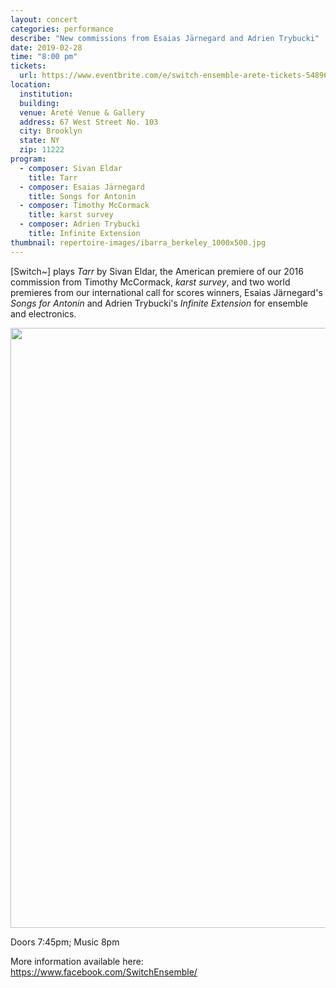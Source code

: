 ```yaml
---
layout: concert
categories: performance
describe: "New commissions from Esaias Järnegard and Adrien Trybucki"
date: 2019-02-28
time: "8:00 pm"
tickets:
  url: https://www.eventbrite.com/e/switch-ensemble-arete-tickets-54896909133
location:
  institution:
  building:
  venue: Areté Venue & Gallery
  address: 67 West Street No. 103
  city: Brooklyn
  state: NY
  zip: 11222
program:
  - composer: Sivan Eldar
    title: Tarr
  - composer: Esaias Järnegard
    title: Songs for Antonin
  - composer: Timothy McCormack
    title: karst survey
  - composer: Adrien Trybucki
    title: Infinite Extension
thumbnail: repertoire-images/ibarra_berkeley_1000x500.jpg
---
```


[Switch~] plays <i>Tarr</i> by Sivan Eldar, the American premiere of our 2016 commission from Timothy McCormack, <i>karst survey</i>, and two world premieres from our international call for scores winners, Esaias Järnegard's <i>Songs for Antonin</i> and Adrien Trybucki's <i>Infinite Extension</i> for ensemble and electronics.

<img src="http://switchensemble.github.io/assets/images/arete-poster-1242x1920.jpg" height="960" width="621">

Doors 7:45pm; Music 8pm

More information available here: <a href="https://www.facebook.com/SwitchEnsemble/" target="blank">https://www.facebook.com/SwitchEnsemble/</a>
